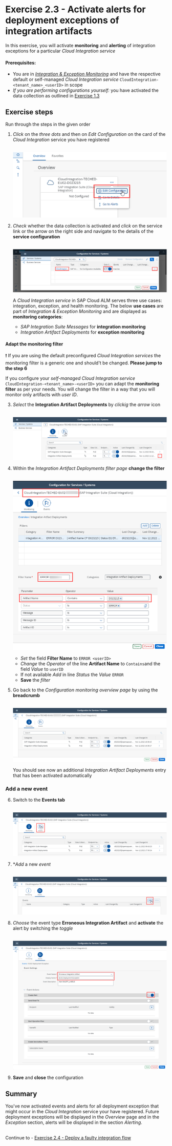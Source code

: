 # Exercise 2.3 - Activate alerts for deployment exceptions of integration artifacts

In this exercise, you will activate  **monitoring** and  **alerting** of integration exceptions for a particular *Cloud Integration service*

#### Prerequisites:

- You are in [*Integration & Exception Monitoring*](https://teched22-cloudalm-003.eu10.alm.cloud.sap/shell/run?sap-ui-app-id=com.sap.crun.imapp.ui#/Home) and have the respective default or self-managed *Cloud Integration service* `CloudIntegration-<tenant_name>_<userID>` in scope
- *If you are performing configurations yourself:* you have activated the data collection as outlined in [Exercise 1.3](/exercises/ex1/ex13/)

## Exercise steps

Run through the steps in the given order

1. *Click* on the *three dots* and then on *Edit Configuration* on the card of the *Cloud Integration* service you have registered

   <br>![](/exercises/ex1/images/IMOverviewEditConfiguration.png)

2. *Check* whether the data collection is activated and *click* on the service link or the arrow on the right side and navigate to the details of the **service configuration**

   <br>![](/exercises/ex2/images/IMExceptConfigSelectService.png)
   
    A *Cloud Integration service* in SAP Cloud ALM serves three use cases: integration, exception, and health monitoring. The below **use cases** are part of *Integration & Exception Monitoring* and are displayed as **monitoring categories**:
    
	- *SAP Integration Suite Messages* for **integration monitoring**
	- *Integration Artifact Deployments* for **exception monitoring**

#### Adapt the **monitoring filter**

❗ If you are using the default preconfigured *Cloud Integration services* the monitoring filter is a generic one and should't be changed. **Please jump to the step 6**

If you configure your *self-managed Cloud Integration service* `CloudIntegration-<tenant_name>-<userID>` you can adapt the **monitoring filter** as per your needs.
You will change the filter in a way that you will monitor only artifacts with *user ID*.

3. *Select* the **Integration Artifact Deployments** by *clickig* the *arrow* icon

   <br>![](/exercises/ex2/images/IMExceptSelectUsecase.png)
   
4. Within the *Integration Artifact Deployments filter page* **change the filter** 

	<br>![](/exercises/ex2/images/IMExceptConfigAddFilter.png)

    - *Set* the field **Filter Name** to `ERROR <userID>`
    - *Change* the *Operator* of the line **Artifact Name** to `Contains`and the field *Value* to `userID`
    - If not available *Add* in line *Status* the *Value* `ERROR`
    - **Save** the *filter*

5. Go back to the *Configuration monitoring overview page* by using the **breadcrumb**

	<br>![](/exercises/ex2/images/IMExceptConfigAddFilterResult.png)
    
    You should see now an additional *Integration Artifact Deployments* entry that has been activated automatically
	
### Add a new event

6. Switch to the **Events tab**

	<br>![](/exercises/ex2/images/IMExceptConfigSwitchToEvents.png)

7. **Add* a new *event*

	<br>![](/exercises/ex2/images/IMExceptConfigAddEventButton.png)
	
8. *Choose* the event type **Erroneous Integration Artifact**  and **activate** the alert by switching the *toggle* 

	<br>![](/exercises/ex2/images/IMExceptConfigActivateAlert.png)
	
9. **Save** and **close** the configuration
   

## Summary

You've now activated events and alerts for all deployment exception that might occur in the *Cloud Integration* service your have registered. Future deployment exceptions will be displayed in the *Overview* page and in the *Exception* section, alerts will be displayed in the section *Alerting*.

<br>Continue to - [Exercise 2.4 - Deploy a faulty integration flow](/exercises/ex2/ex24/)
